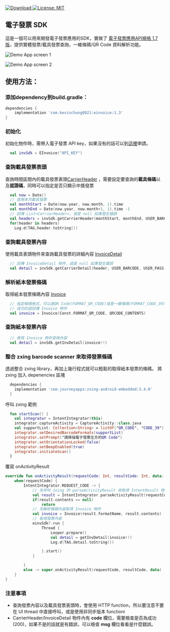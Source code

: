 [ ![Download](https://api.bintray.com/packages/kevinchung0921/Maven/einvoice_sdk/images/download.svg?version=1.3) ](https://bintray.com/kevinchung0921/Maven/einvoice_sdk/1.3/link)
[![License: MIT](https://img.shields.io/badge/License-MIT-yellow.svg)](https://opensource.org/licenses/MIT)

## 電子發票 SDK
這是一個可以用來開發電子發票應用的SDK，實做了 [電子發票應用API規格 1.7 版](https://www.einvoice.nat.gov.tw/home/DownLoad?fileName=1510206773173_0.pdf)，提供實體發票/載具發票查詢，一維條碼/QR Code 資料解析功能。


![Demo App screen 1](https://drive.google.com/uc?export=view&id=1-2JvgN3avYLnTfmDb2kjp8DPrHg9eveD)

![Demo App screen 2](https://drive.google.com/uc?export=view&id=172hO_1-Q8v70Exp7RipYOTotTtvK7SXu)


## 使用方法：

### 添加dependency到build.gradle：

```groovy
dependencies {
    implementation 'com.kevinchung0921:einvoice:1.3'
}
```
### 初始化

初始化物件時，需帶入電子發票 API key，如果沒有的話可以到[這裡](https://www.einvoice.nat.gov.tw/APCONSUMER/BTC605W/)申請。
```kotlin
  val invSdk = EInvoice("API_KEY")
```


### 查詢載具發票表頭

查詢時間區間內的載具發票表頭[CarrierHeader](https://github.com/kevinchung0921/einvoice_sdk/blob/master/einvoice/src/main/java/com/kevinchung/einvoice/data/CarrierHeader.kt) ，需要設定要查詢的**載具條碼**以及**認證碼**，同時可以指定是否只顯示中獎發票

```kotlin
  val now = Date()
  // 查詢本月載具發票
  val monthStart = Date(now.year, now.month, 1).time
  val monthEnd = Date(now.year, now.month+1, 1).time -1
  // 回傳 List<CarrierHeader>，或是 null 如果發生錯誤
  val headers = invSdk.getCarrierHeader(monthStart, monthEnd, USER_BARCODE, USER_PASS, false)
  for(header in headers)
    Log.d(TAG,header.toString())
```

### 查詢載具發票內容
使用載具表頭物件來查詢載具發票的詳細內容 [InvoiceDetail](https://github.com/kevinchung0921/einvoice_sdk/blob/master/einvoice/src/main/java/com/kevinchung/einvoice/data/InvoiceDetail.kt)
```kotlin
  // 回傳 InvoiceDetail 物件，或是 null 如果發生錯誤
  val detail = invSdk.getCarrierDetail(header, USER_BARCODE, USER_PASS)
```

### 解析紙本發票條碼
取得紙本發票條碼內容 [Invoice](https://github.com/kevinchung0921/einvoice_sdk/blob/master/einvoice/src/main/java/com/kevinchung/einvoice/data/Invoice.kt)
```kotlin
  // 指定條碼格式，可以是QR Code(FORMAT_QR_CODE)或是一維條碼(FORMAT_CODE_39)
  // 成功的話回傳 Invoice 物件
  val invoice = Invoice(Const.FORMAT_QR_CODE, QRCODE_CONTENTS)
```
### 查詢紙本發票內容

```kotlin
  // 使用 Invoice 物件查詢內容
  val detail = invSdk.getInvDetail(invoice!!)
```
### 整合 zxing barcode scanner 來取得發票條碼
透過整合 zxing library，再加上幾行程式就可以輕鬆的取得紙本發票的條碼。
將 zxing 加入 depenencies 區塊
```groovy
  dependencies {
    implementation 'com.journeyapps:zxing-android-embedded:3.4.0'
  }
```
呼叫 zxing 範例
```kotlin
  fun startScan() {
    val integrator = IntentIntegrator(this)
    integrator.captureActivity = CaptureActivity::class.java
    val supportList: Collection<String> = listOf("QR_CODE", "CODE_39")
    integrator.setDesiredBarcodeFormats(supportList)
    integrator.setPrompt("請掃描電子發票左方的QR Code")
    integrator.setOrientationLocked(false)
    integrator.setBeepEnabled(true)
    integrator.initiateScan()
  }
```
覆寫 onActivityResult
```kotlin
override fun onActivityResult(requestCode: Int, resultCode: Int, data: Intent?) {
    when(requestCode) {
        IntentIntegrator.REQUEST_CODE -> {
            // 先呼叫 zxing 的 parseActivityResult 來取得 IntentResult 物件
            val result = IntentIntegrator.parseActivityResult(requestCode, resultCode, data)
            if(result.contents == null)
                return
            // 先解析條碼內容取得 Invoice 物件    
            val invoice = Invoice(result.formatName, result.contents)
            // 取得發票內容
            einvSdk?.run {
                Thread {
                    Looper.prepare()
                    val detail = getInvDetail(invoice!!)
                    Log.d(TAG,detail.toString())

                }.start()
            }

        }
        else -> super.onActivityResult(requestCode, resultCode, data)
    }
}
```

### 注意事項
* 查詢發票內容以及載具發票表頭時，會使用 HTTP function，所以要注意不要在 UI thread 中直接呼叫，或是使用非同步版本 functioni
* CarrierHeader/InvoiceDetail 物件內有 **code** 欄位，需要檢查是否為成功(200)，如果不是的話就是有錯誤，可以檢查 **msg** 欄位看看是什麼錯誤。

